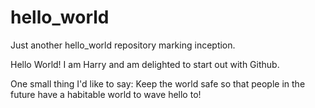 # hello_world
Just another hello_world repository marking inception.

Hello World! I am Harry and am delighted to start out with Github.

One small thing I'd like to say:
Keep the world safe so that people in the future have a habitable world to wave hello to!
